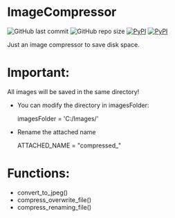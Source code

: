# ImageCompressor

![GitHub last commit](https://img.shields.io/github/last-commit/PabloPoder/ImageCompressor?logo=github) 
![GitHub repo size](https://img.shields.io/github/repo-size/PabloPoder/ImageCompressor?logo=github)
<a href="https://pillow.readthedocs.io/en/stable/" target="_blank">![PyPI](https://img.shields.io/pypi/v/pillow)</a>
<a href="https://tqdm.github.io" target="_blank">![PyPI](https://img.shields.io/pypi/v/tqdm?color=purple)</a>

Just an image compressor to save disk space.

# Important: 
All images will be saved in the same directory!

- You can modify the directory in imagesFolder:
 
  imagesFolder = 'C:/Images/'

- Rename the attached name

  ATTACHED_NAME = "compressed_"

# Functions:

- convert_to_jpeg()
- compress_overwrite_file()
- compress_renaming_file()
